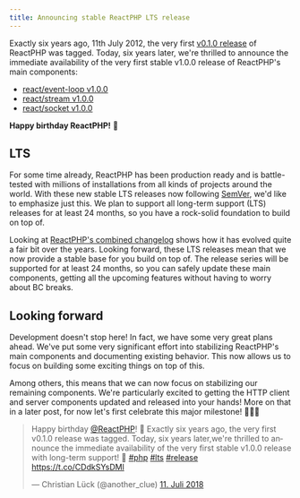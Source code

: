 ```yaml
---
title: Announcing stable ReactPHP LTS release
---
```


Exactly six years ago, 11th July 2012, the very first [v0.1.0 release](https://reactphp.org/changelog.html#eventloop-010-2012-07-11) of ReactPHP was tagged. Today, six years later, we're thrilled to announce the immediate availability of the very first stable v1.0.0 release of ReactPHP's main components:

* [react/event-loop v1.0.0](https://reactphp.org/changelog.html#eventloop-100-2018-07-11)
* [react/stream v1.0.0](https://reactphp.org/changelog.html#stream-100-2018-07-11)
* [react/socket v1.0.0](https://reactphp.org/changelog.html#socket-100-2018-07-11)

**Happy birthday ReactPHP!** 🎉

## LTS

For some time already, ReactPHP has been production ready and is battle-tested with millions of installations from all kinds of projects around the world. With these new stable LTS releases now following [SemVer](https://semver.org/), we'd like to emphasize just this. We plan to support all long-term support (LTS) releases for at least 24 months, so you have a rock-solid foundation to build on top of.

Looking at [ReactPHP's combined changelog](https://reactphp.org/changelog.html) shows how it has evolved quite a fair bit over the years. Looking forward, these LTS releases mean that we now provide a stable base for you build on top of. The release series will be supported for at least 24 months, so you can safely update these main components, getting all the upcoming features without having to worry about BC breaks.

## Looking forward

Development doesn't stop here! In fact, we have some very great plans ahead. We've put some very significant effort into stabilizing ReactPHP's main components and documenting existing behavior. This now allows us to focus on building some exciting things on top of this.

Among others, this means that we can now focus on stabilizing our remaining components. We're particularly excited to getting the HTTP client and server components updated and released into your hands! More on that in a later post, for now let's first celebrate this major milestone! 🎉🎉🎉

<blockquote class="twitter-tweet" data-lang="de"><p lang="en" dir="ltr">Happy birthday <a href="https://twitter.com/reactphp?ref_src=twsrc%5Etfw">@ReactPHP</a>! 🎉 Exactly six years ago, the very first v0.1.0 release was tagged. Today, six years later,we&#39;re thrilled to announce the immediate availability of the very first stable v1.0.0 release with long-term support! 🎉 <a href="https://twitter.com/hashtag/php?src=hash&amp;ref_src=twsrc%5Etfw">#php</a> <a href="https://twitter.com/hashtag/lts?src=hash&amp;ref_src=twsrc%5Etfw">#lts</a> <a href="https://twitter.com/hashtag/release?src=hash&amp;ref_src=twsrc%5Etfw">#release</a> <a href="https://t.co/CDdkSYsDMl">https://t.co/CDdkSYsDMl</a></p>&mdash; Christian Lück (@another_clue) <a href="https://twitter.com/another_clue/status/1017066639945359360?ref_src=twsrc%5Etfw">11. Juli 2018</a></blockquote>

